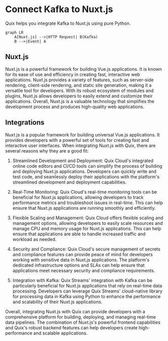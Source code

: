 # Connect Kafka to Nuxt.js

Quix helps you integrate Kafka to Nuxt.js using pure Python.

```mermaid
graph LR
    A[Nuxt.js] -->|HTTP Request| B(Kafka)
    B -->|Event| A
```

## Nuxt.js

Nuxt.js is a powerful framework for building Vue.js applications. It is known for its ease of use and efficiency in creating fast, interactive web applications. Nuxt.js provides a variety of features, such as server-side rendering, client-side rendering, and static site generation, making it a versatile tool for developers. With its robust ecosystem of modules and plugins, Nuxt.js allows developers to easily extend and customize their applications. Overall, Nuxt.js is a valuable technology that simplifies the development process and produces high-quality web applications.

## Integrations

Nuxt.js is a popular framework for building universal Vue.js applications. It provides developers with a powerful set of tools for creating fast and interactive user interfaces. When integrating Nuxt.js with Quix, there are several reasons why they are a good fit:

1. Streamlined Development and Deployment: Quix Cloud's integrated online code editors and CI/CD tools can simplify the process of building and deploying Nuxt.js applications. Developers can quickly write and test code, and seamlessly deploy their applications with the platform's streamlined development and deployment capabilities.

2. Real-Time Monitoring: Quix Cloud's real-time monitoring tools can be beneficial for Nuxt.js applications, allowing developers to track performance metrics and troubleshoot issues in real-time. This can help ensure that Nuxt.js applications are running smoothly and efficiently.

3. Flexible Scaling and Management: Quix Cloud offers flexible scaling and management options, allowing developers to easily scale resources and manage CPU and memory usage for Nuxt.js applications. This can help ensure that applications are able to handle increased traffic and workload as needed.

4. Security and Compliance: Quix Cloud's secure management of secrets and compliance features can provide peace of mind for developers working with sensitive data in Nuxt.js applications. The platform's dedicated infrastructure options and SLAs can help ensure that applications meet necessary security and compliance requirements.

5. Integration with Kafka: Quix Streams' integration with Kafka can be particularly beneficial for Nuxt.js applications that rely on real-time data processing. Developers can leverage Quix Streams' cloud-native library for processing data in Kafka using Python to enhance the performance and scalability of their Nuxt.js applications.

Overall, integrating Nuxt.js with Quix can provide developers with a comprehensive platform for building, deploying, and managing real-time data pipelines. The combination of Nuxt.js's powerful frontend capabilities and Quix's robust backend features can help developers create high-performance and scalable applications.

